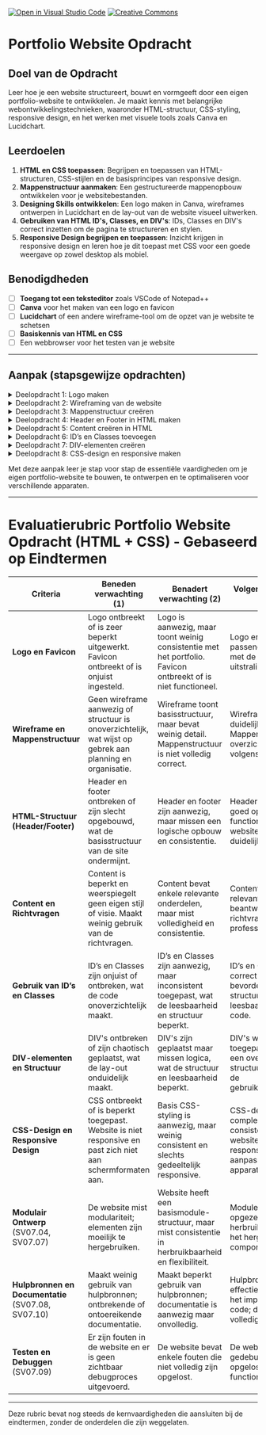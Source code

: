 [![Open in Visual Studio Code](https://classroom.github.com/assets/open-in-vscode-2e0aaae1b6195c2367325f4f02e2d04e9abb55f0b24a779b69b11b9e10269abc.svg)](https://classroom.github.com/online_ide?assignment_repo_id=17081294&assignment_repo_type=AssignmentRepo)
[![Creative Commons](https://i.creativecommons.org/l/by/4.0/88x31.png)](https://creativecommons.org/licenses/by-nc-sa/4.0/)
# Portfolio Website Opdracht

## Doel van de Opdracht
Leer hoe je een website structureert, bouwt en vormgeeft door een eigen portfolio-website te ontwikkelen. Je maakt kennis met belangrijke webontwikkelingstechnieken, waaronder HTML-structuur, CSS-styling, responsive design, en het werken met visuele tools zoals Canva en Lucidchart.



## Leerdoelen
1. **HTML en CSS toepassen**: Begrijpen en toepassen van HTML-structuren, CSS-stijlen en de basisprincipes van responsive design.
2. **Mappenstructuur aanmaken**: Een gestructureerde mappenopbouw ontwikkelen voor je websitebestanden.
3. **Designing Skills ontwikkelen**: Een logo maken in Canva, wireframes ontwerpen in Lucidchart en de lay-out van de website visueel uitwerken.
4. **Gebruiken van HTML ID's, Classes, en DIV's**: IDs, Classes en DIV's correct inzetten om de pagina te structureren en stylen.
5. **Responsive Design begrijpen en toepassen**: Inzicht krijgen in responsive design en leren hoe je dit toepast met CSS voor een goede weergave op zowel desktop als mobiel.



## Benodigdheden
- [ ] **Toegang tot een teksteditor** zoals VSCode of Notepad++
- [ ] **Canva** voor het maken van een logo en favicon
- [ ] **Lucidchart** of een andere wireframe-tool om de opzet van je website te schetsen
- [ ] **Basiskennis van HTML en CSS**
- [ ] Een webbrowser voor het testen van je website

---

## Aanpak (stapsgewijze opdrachten)

<details>
<summary>Deelopdracht 1: Logo maken</summary>

- [ ] **Opdracht 1.1**: Ontwerp een logo voor je website in Canva. Kies een stijl en kleuren die passen bij de uitstraling van je portfolio.
- [ ] **Opdracht 1.2**: Maak ook een favicon (klein pictogram) om naast de titel van je website in de browser te tonen. [Ga naar favicon.io](https://favicon.io/#google_vignette)


</details>

<details>
<summary>Deelopdracht 2: Wireframing van de website</summary>

- [ ] **Opdracht**: Teken de structuur van je website uit in Lucidchart of een andere wireframe-tool. Dit is de schets van je website-indeling, die de positie van de header, footer, navigatie, en contentblokken toont.

</details>

<details>
<summary>Deelopdracht 3: Mappenstructuur creëren</summary>

- [ ] **Opdracht**: Maak een overzichtelijke mappenstructuur voor je website. Een voorbeeldstructuur kan zijn:
    - `css/` – bevat je CSS-bestanden
    - `images/` – bevat afbeeldingen zoals je logo en favicon
    - `js/` – bevat eventuele JavaScript-bestanden (optioneel)
    - `index.html` – hoofdpagina van je website

</details>

<details>
<summary>Deelopdracht 4: Header en Footer in HTML maken</summary>

- [ ] **Opdracht**: Begin met het opzetten van de header en footer in HTML. Plaats hier bijvoorbeeld je logo, navigatie en basisinformatie (zoals copyright).

</details>

<details>
<summary>Deelopdracht 5: Content creëren in HTML</summary>

- [ ] **Opdracht**: Voeg de belangrijkste content van je website toe. Denk hierbij aan:
    - Je persoonlijke introductie
    - Projecten en portfolio-items
    - Contactinformatie
- **Richtvragen**:
    - Wat wil je dat bezoekers over jou te weten komen?
    - Welke projecten wil je in de schijnwerpers zetten?
    - Hoe kunnen mensen contact met je opnemen?

</details>

<details>
<summary>Deelopdracht 6: ID’s en Classes toevoegen</summary>

- [ ] **Opdracht**: Geef verschillende onderdelen op je pagina een unieke **ID** of **Class**.
- **Definitie**:
    - **ID**: Een unieke naam die je aan één HTML-element toekent om het direct te stylen of aan te spreken in JavaScript.
    - **Class**: Een naam die je aan meerdere elementen kunt toekennen om ze gezamenlijk te stylen.
- **Gebruik**: ID’s gebruik je voor unieke elementen (bijvoorbeeld `header`), terwijl Classes handig zijn voor het toepassen van dezelfde stijl op meerdere elementen (bijvoorbeeld `button`).

</details>

<details>
<summary>Deelopdracht 7: DIV-elementen creëren</summary>

- [ ] **Opdracht**: Gebruik **DIV's** om contentblokken te maken op je website.
- **Definitie**: Een **DIV** is een blok-element dat helpt om content te groeperen. Het geeft structuur aan je website en kan gestyled worden met CSS.

</details>

<details>
<summary>Deelopdracht 8: CSS-design en responsive maken</summary>

- [ ] **Opdracht**: Creëer een CSS-bestand en ontwerp de layout van je website.
- **Responsiveness**: Zorg dat je layout zich aanpast aan verschillende schermformaten (desktop, tablet, mobiel).
    - **Wat is responsive design?**: Een ontwerptechniek waarbij de layout automatisch aanpast aan de schermgrootte.
    - **Hoe doe je dit?**: Gebruik media queries in CSS om stijlen te specificeren voor verschillende schermformaten. Bijvoorbeeld:
        ```css
        @media (max-width: 768px) {
            /* Mobiele stijlen */
            .container {
                width: 100%;
                padding: 10px;
            }
        }
- **Extra links**: 
    - Boxicons: [Ga naar Boxicons](https://boxicons.com/)
    - Google Fonts: [Ga naar Google fonts](https://fonts.google.com/)
    - CSS CheatSheet: [Ga naar de cheatsheet](https://htmlcheatsheet.com/css/)
    - Ga naar CSS Examples op w3school: [Ga naar de w3school ](https://www.w3schools.com/css/css_templates.asp)
    - Auteursrechtenvrij materiaal: [Unsplash](https://unsplash.com/) | [Pixabay](https://pixabay.com/nl/) | [bensound](https://www.bensound.com/royalty-free-music) | 
</details>

Met deze aanpak leer je stap voor stap de essentiële vaardigheden om je eigen portfolio-website te bouwen, te ontwerpen en te optimaliseren voor verschillende apparaten.

---
# Evaluatierubric Portfolio Website Opdracht (HTML + CSS) - Gebaseerd op Eindtermen

| **Criteria**                            | **Beneden verwachting** (1)                                                                                 | **Benadert verwachting** (2)                                                                                 | **Volgens verwachting** (3)                                                                                  | **Overstijgt verwachting** (4)                                                                                 |
|-----------------------------------------|-------------------------------------------------------------------------------------------------------------|-------------------------------------------------------------------------------------------------------------|-------------------------------------------------------------------------------------------------------------|-------------------------------------------------------------------------------------------------------------|
| **Logo en Favicon**                     | Logo ontbreekt of is zeer beperkt uitgewerkt. Favicon ontbreekt of is onjuist ingesteld.                    | Logo is aanwezig, maar toont weinig consistentie met het portfolio. Favicon ontbreekt of is niet functioneel. | Logo en favicon zijn passend en consistent met de portfolio-uitstraling.                                     | Logo en favicon zijn professioneel en versterken de algehele uitstraling van het portfolio.                  |
| **Wireframe en Mappenstructuur**        | Geen wireframe aanwezig of structuur is onoverzichtelijk, wat wijst op gebrek aan planning en organisatie.   | Wireframe toont basisstructuur, maar bevat weinig detail. Mappenstructuur is niet volledig correct.          | Wireframe toont een duidelijke structuur. Mappenstructuur is overzichtelijk en volgens best practices.        | Gedetailleerd wireframe en mappenstructuur die logisch en professioneel zijn opgezet, met aandacht voor schaalbaarheid en herbruikbaarheid. |
| **HTML-Structuur (Header/Footer)**      | Header en footer ontbreken of zijn slecht opgebouwd, wat de basisstructuur van de site ondermijnt.          | Header en footer zijn aanwezig, maar missen een logische opbouw en consistentie.                             | Header en footer zijn goed opgebouwd en functioneel binnen de website, zorgen voor duidelijke navigatie.      | Header en footer zijn professioneel en versterken de gebruiksvriendelijkheid, met een heldere opbouw en visuele aantrekkelijkheid. |
| **Content en Richtvragen**              | Content is beperkt en weerspiegelt geen eigen stijl of visie. Maakt weinig gebruik van de richtvragen.       | Content bevat enkele relevante onderdelen, maar mist volledigheid en consistentie.                           | Content is compleet, relevant en beantwoordt de richtvragen passend en professioneel.                        | Content is zeer informatief, aantrekkelijk en reflecteert een professioneel en uniek beeld van de persoon.   |
| **Gebruik van ID’s en Classes**         | ID’s en Classes zijn onjuist of ontbreken, wat de code onoverzichtelijk maakt.                              | ID’s en Classes zijn aanwezig, maar inconsistent toegepast, wat de leesbaarheid en structuur beperkt.        | ID’s en Classes zijn correct toegepast en bevorderen de structuur en leesbaarheid van de code.               | Zeer effectieve en consistente toepassing van ID’s en Classes, wat zorgt voor een uitstekende code-structuur.|
| **DIV-elementen en Structuur**          | DIV's ontbreken of zijn chaotisch geplaatst, wat de lay-out onduidelijk maakt.                              | DIV's zijn geplaatst maar missen logica, wat de structuur en leesbaarheid beperkt.                          | DIV's worden correct toegepast, zorgen voor een overzichtelijke structuur en verhogen de gebruiksvriendelijkheid. | DIV's zijn effectief en georganiseerd toegepast, wat resulteert in een professionele en functionele lay-out. |
| **CSS-Design en Responsive Design**     | CSS ontbreekt of is beperkt toegepast. Website is niet responsive en past zich niet aan schermformaten aan. | Basis CSS-styling is aanwezig, maar weinig consistent en slechts gedeeltelijk responsive.                    | CSS-design is compleet en consistent, en de website is volledig responsive, met goede aanpassing aan apparaten. | CSS-styling is modern en professioneel, met een sterke responsive implementatie die goed werkt op alle apparaten. |
| **Modulair Ontwerp** (SV07.04, SV07.07) | De website mist modulariteit; elementen zijn moeilijk te hergebruiken.                                      | Website heeft een basismodule-structuur, maar mist consistentie in herbruikbaarheid en flexibiliteit.        | Modules zijn correct opgezet en bevorderen herbruikbaarheid, zoals het hergebruik van componenten.            | Website is professioneel opgebouwd met modulaire componenten die eenvoudig aan te passen en herbruikbaar zijn.|
| **Hulpbronnen en Documentatie** (SV07.08, SV07.10) | Maakt weinig gebruik van hulpbronnen; ontbrekende of ontoereikende documentatie.                  | Maakt beperkt gebruik van hulpbronnen; documentatie is aanwezig maar onvolledig.                             | Hulpbronnen zijn effectief gebruikt bij het implementeren van code; documentatie is volledig en informatief.  | Hulpbronnen zijn doeltreffend gebruikt en de documentatie is helder en professioneel, met duidelijke uitleg. |
| **Testen en Debuggen** (SV07.09)        | Er zijn fouten in de website en er is geen zichtbaar debugproces uitgevoerd.                                | De website bevat enkele fouten die niet volledig zijn opgelost.                                              | De website is getest en gedebugd; fouten zijn opgelost en de website functioneert goed.                       | Website is uitvoerig getest, bevat geen fouten; debuggen is nauwkeurig uitgevoerd, en functionaliteit is hoog. |

---

Deze rubric bevat nog steeds de kernvaardigheden die aansluiten bij de eindtermen, zonder de onderdelen die zijn weggelaten.


